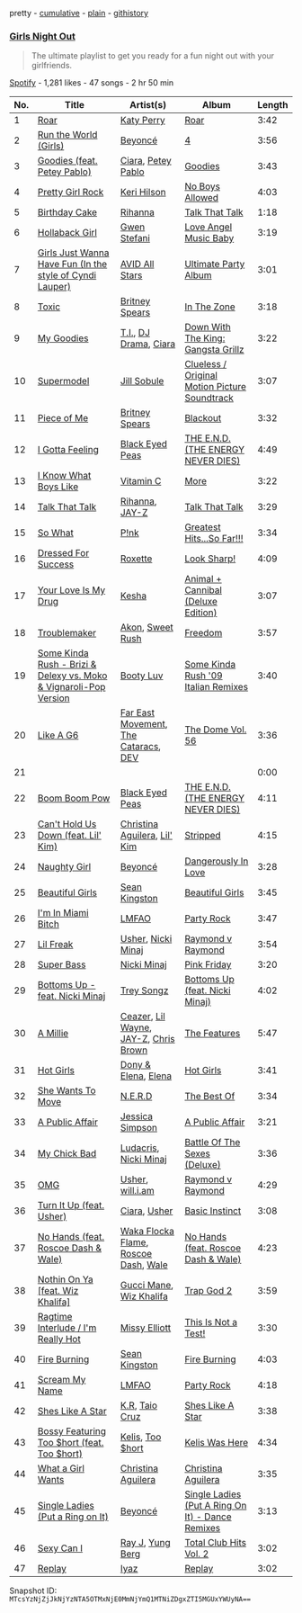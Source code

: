 pretty - [cumulative](/playlists/cumulative/1Bxi8UJlVM7tLYDMOqsYYF.md) - [plain](/playlists/plain/1Bxi8UJlVM7tLYDMOqsYYF) - [githistory](https://github.githistory.xyz/mackorone/spotify-playlist-archive/blob/main/playlists/plain/1Bxi8UJlVM7tLYDMOqsYYF)

### [Girls Night Out](https://open.spotify.com/playlist/1Bxi8UJlVM7tLYDMOqsYYF)

> The ultimate playlist to get you ready for a fun night out with your girlfriends.

[Spotify](https://open.spotify.com/user/spotify) - 1,281 likes - 47 songs - 2 hr 50 min

| No. | Title | Artist(s) | Album | Length |
|---|---|---|---|---|
| 1 | [Roar](https://open.spotify.com/track/3XSczvk4MRteOw4Yx3lqMU) | [Katy Perry](https://open.spotify.com/artist/6jJ0s89eD6GaHleKKya26X) | [Roar](https://open.spotify.com/album/2bELFHKEF8yIDHMelNab2p) | 3:42 |
| 2 | [Run the World \(Girls\)](https://open.spotify.com/track/7EdEUnekGCkChJzJyGp6TB) | [Beyoncé](https://open.spotify.com/artist/6vWDO969PvNqNYHIOW5v0m) | [4](https://open.spotify.com/album/7cvVgT5RXbcUo9Qw4nq31D) | 3:56 |
| 3 | [Goodies \(feat\. Petey Pablo\)](https://open.spotify.com/track/3dFwpxh2yH7C7p9BGEKLVB) | [Ciara](https://open.spotify.com/artist/2NdeV5rLm47xAvogXrYhJX), [Petey Pablo](https://open.spotify.com/artist/4Js9eYwAf9rypNtV8pNSw9) | [Goodies](https://open.spotify.com/album/71gUhKYZIWmmjqAHlY4Br3) | 3:43 |
| 4 | [Pretty Girl Rock](https://open.spotify.com/track/2rl9Ukvagkh5rZVqZLE0qO) | [Keri Hilson](https://open.spotify.com/artist/63wjoROpeh5f11Qm93UiJ1) | [No Boys Allowed](https://open.spotify.com/album/6tSzJ3Bmw9TNej8REB8Bei) | 4:03 |
| 5 | [Birthday Cake](https://open.spotify.com/track/4EfN6bixdOOgoLYR5C4cWo) | [Rihanna](https://open.spotify.com/artist/5pKCCKE2ajJHZ9KAiaK11H) | [Talk That Talk](https://open.spotify.com/album/1Kw1bVd07oRqcjrcjQKC8T) | 1:18 |
| 6 | [Hollaback Girl](https://open.spotify.com/track/6RcQOut9fWL6FSqeIr5M1r) | [Gwen Stefani](https://open.spotify.com/artist/4yiQZ8tQPux8cPriYMWUFP) | [Love Angel Music Baby](https://open.spotify.com/album/1HduTydfaUY3idi2YgT3mb) | 3:19 |
| 7 | [Girls Just Wanna Have Fun \(In the style of Cyndi Lauper\)](https://open.spotify.com/track/3Cx9H25O6J8zbb8fdiJ63F) | [AVID All Stars](https://open.spotify.com/artist/4GGQ9sWnfMReWopmoSIJvy) | [Ultimate Party Album](https://open.spotify.com/album/2D81Q29GjzqKUgqpqhYrgM) | 3:01 |
| 8 | [Toxic](https://open.spotify.com/track/272tAnzFfLkGSdCu0kWQqG) | [Britney Spears](https://open.spotify.com/artist/26dSoYclwsYLMAKD3tpOr4) | [In The Zone](https://open.spotify.com/album/6J2gdtYbr1hscPqWIzYwJL) | 3:18 |
| 9 | [My Goodies](https://open.spotify.com/track/775K4G3sGCrwRX93AQtVin) | [T.I.](https://open.spotify.com/artist/4OBJLual30L7gRl5UkeRcT), [DJ Drama](https://open.spotify.com/artist/5oNgAs7j5XcBMzWv3HAnHG), [Ciara](https://open.spotify.com/artist/2NdeV5rLm47xAvogXrYhJX) | [Down With The King: Gangsta Grillz](https://open.spotify.com/album/3hBYHp7pdkRywth5Qj4Su6) | 3:22 |
| 10 | [Supermodel](https://open.spotify.com/track/4lHaUgqumnhiqLPwoG4MND) | [Jill Sobule](https://open.spotify.com/artist/16BoY9HfrtxVodHVdgad07) | [Clueless / Original Motion Picture Soundtrack](https://open.spotify.com/album/3OrviLrUARxsTuGdWdQTMh) | 3:07 |
| 11 | [Piece of Me](https://open.spotify.com/track/6o80U88BO0bRI2VRB4Giqc) | [Britney Spears](https://open.spotify.com/artist/26dSoYclwsYLMAKD3tpOr4) | [Blackout](https://open.spotify.com/album/0QavsQTrWSVs4x5vDB13qd) | 3:32 |
| 12 | [I Gotta Feeling](https://open.spotify.com/track/4vp2J1l5RD4gMZwGFLfRAu) | [Black Eyed Peas](https://open.spotify.com/artist/1yxSLGMDHlW21z4YXirZDS) | [THE E.N.D\. \(THE ENERGY NEVER DIES\)](https://open.spotify.com/album/36fdxiOzdlmsrHgGcfvqUJ) | 4:49 |
| 13 | [I Know What Boys Like](https://open.spotify.com/track/3GdtKUzbmyrptoCiuh9Se1) | [Vitamin C](https://open.spotify.com/artist/3OsUvoKmZA2gw8rETtxGlz) | [More](https://open.spotify.com/album/1gWjx7YRfHyTr2ixHiPhCV) | 3:22 |
| 14 | [Talk That Talk](https://open.spotify.com/track/57mKcbEq7nMqtJ4gqJvWcp) | [Rihanna](https://open.spotify.com/artist/5pKCCKE2ajJHZ9KAiaK11H), [JAY\-Z](https://open.spotify.com/artist/3nFkdlSjzX9mRTtwJOzDYB) | [Talk That Talk](https://open.spotify.com/album/1Kw1bVd07oRqcjrcjQKC8T) | 3:29 |
| 15 | [So What](https://open.spotify.com/track/7bprRkhvOXWmWpqOrEWbXu) | [P!nk](https://open.spotify.com/artist/1KCSPY1glIKqW2TotWuXOR) | [Greatest Hits...So Far!!!](https://open.spotify.com/album/2tUn9E3nHXhUIJ47yv6ePD) | 3:34 |
| 16 | [Dressed For Success](https://open.spotify.com/track/7dOyP04azUFikPvAkhRBeJ) | [Roxette](https://open.spotify.com/artist/2SHhfs4BiDxGQ3oxqf0UHY) | [Look Sharp!](https://open.spotify.com/album/487Xg1a57O6pDfkyYcbuFx) | 4:09 |
| 17 | [Your Love Is My Drug](https://open.spotify.com/track/6sePPH7boWyJDI8spzwfBJ) | [Kesha](https://open.spotify.com/artist/6LqNN22kT3074XbTVUrhzX) | [Animal + Cannibal \(Deluxe Edition\)](https://open.spotify.com/album/4HD4hyCi2n5gc5yyRVnirU) | 3:07 |
| 18 | [Troublemaker](https://open.spotify.com/track/1RDE16ZNwh36xlMiHHwOXa) | [Akon](https://open.spotify.com/artist/0z4gvV4rjIZ9wHck67ucSV), [Sweet Rush](https://open.spotify.com/artist/6VWF2yvImHN0qwgLPzeJm1) | [Freedom](https://open.spotify.com/album/4fTmCslafKKPWzW3PJt5Kx) | 3:57 |
| 19 | [Some Kinda Rush \- Brizi & Delexy vs\. Moko & Vignaroli\-Pop Version](https://open.spotify.com/track/7HIijzPfsQFhgnIRP3B94f) | [Booty Luv](https://open.spotify.com/artist/1RtyP3Yk376oIq4dB7VMzC) | [Some Kinda Rush '09 Italian Remixes](https://open.spotify.com/album/2zX17M25jpCc6VVUVdhSra) | 3:40 |
| 20 | [Like A G6](https://open.spotify.com/track/0iyOqSZBf1AqlmxOFB1Ka7) | [Far East Movement](https://open.spotify.com/artist/698hF4vcwHwPy8ltmXermq), [The Cataracs](https://open.spotify.com/artist/7C64wNX3howEFZjAYRKsfP), [DEV](https://open.spotify.com/artist/7Ip2u3e5Nv6fFb5xyIHxEE) | [The Dome Vol\. 56](https://open.spotify.com/album/6SX2x7xdnggAcaewlti6m5) | 3:36 |
| 21 | [](https://open.spotify.com/track/69gRFGOWY9OMpFJgFol1u0) | [](https://open.spotify.com/artist/0LyfQWJT6nXafLPZqxe9Of) | [](https://open.spotify.com/album/717UG2du6utFe7CdmpuUe3) | 0:00 |
| 22 | [Boom Boom Pow](https://open.spotify.com/track/7xRNsqOQOgWbHV1nbXnfXN) | [Black Eyed Peas](https://open.spotify.com/artist/1yxSLGMDHlW21z4YXirZDS) | [THE E.N.D\. \(THE ENERGY NEVER DIES\)](https://open.spotify.com/album/36fdxiOzdlmsrHgGcfvqUJ) | 4:11 |
| 23 | [Can't Hold Us Down \(feat\. Lil' Kim\)](https://open.spotify.com/track/0cv1Mnb47oMvjVKMc2cyZw) | [Christina Aguilera](https://open.spotify.com/artist/1l7ZsJRRS8wlW3WfJfPfNS), [Lil' Kim](https://open.spotify.com/artist/5tth2a3v0sWwV1C7bApBdX) | [Stripped](https://open.spotify.com/album/2USigX9DhGuAini71XZEEK) | 4:15 |
| 24 | [Naughty Girl](https://open.spotify.com/track/0YGQ3hZcRLC5YX7o0hdmHg) | [Beyoncé](https://open.spotify.com/artist/6vWDO969PvNqNYHIOW5v0m) | [Dangerously In Love](https://open.spotify.com/album/6oxVabMIqCMJRYN1GqR3Vf) | 3:28 |
| 25 | [Beautiful Girls](https://open.spotify.com/track/1hGy2eLcmC8eKx7qr1tOqx) | [Sean Kingston](https://open.spotify.com/artist/6S0dmVVn4udvppDhZIWxCr) | [Beautiful Girls](https://open.spotify.com/album/71clfVkkopYLrgweVj2cow) | 3:45 |
| 26 | [I'm In Miami Bitch](https://open.spotify.com/track/1vaUxfrERQIQfJ1wBTmeRE) | [LMFAO](https://open.spotify.com/artist/3sgFRtyBnxXD5ESfmbK4dl) | [Party Rock](https://open.spotify.com/album/7qtQYJc0H6s3CK4c7Gp8GR) | 3:47 |
| 27 | [Lil Freak](https://open.spotify.com/track/3cE1S49pNoC1zIm9T4hAu2) | [Usher](https://open.spotify.com/artist/23zg3TcAtWQy7J6upgbUnj), [Nicki Minaj](https://open.spotify.com/artist/0hCNtLu0JehylgoiP8L4Gh) | [Raymond v Raymond](https://open.spotify.com/album/4zZ80MJnva0LsHuQ1FaWmv) | 3:54 |
| 28 | [Super Bass](https://open.spotify.com/track/7gKIt3rDGIMJDFVSPBnGmj) | [Nicki Minaj](https://open.spotify.com/artist/0hCNtLu0JehylgoiP8L4Gh) | [Pink Friday](https://open.spotify.com/album/2RfF6dGpYIN5u1mNkfG8Pb) | 3:20 |
| 29 | [Bottoms Up \- feat\. Nicki Minaj](https://open.spotify.com/track/66wQlabTnbK33JgWnIPQjX) | [Trey Songz](https://open.spotify.com/artist/2iojnBLj0qIMiKPvVhLnsH) | [Bottoms Up \(feat\. Nicki Minaj\)](https://open.spotify.com/album/3YBMdN2KXS3Zoji5eZdPwU) | 4:02 |
| 30 | [A Millie](https://open.spotify.com/track/3EHaOiEcKmL5Ko62HpTITL) | [Ceazer](https://open.spotify.com/artist/70fopN00PwpPOAExmMXDah), [Lil Wayne](https://open.spotify.com/artist/55Aa2cqylxrFIXC767Z865), [JAY\-Z](https://open.spotify.com/artist/3nFkdlSjzX9mRTtwJOzDYB), [Chris Brown](https://open.spotify.com/artist/396wvM69VtHgLZSfFB0pyH) | [The Features](https://open.spotify.com/album/6Ufl6MVUFELqJp0yzqhTYB) | 5:47 |
| 31 | [Hot Girls](https://open.spotify.com/track/2bPAXt6JTN8kN8qeUkPwIa) | [Dony & Elena](https://open.spotify.com/artist/4NGnPx3G4Yacr0tBxz2FpR), [Elena](https://open.spotify.com/artist/0RumimGfpHJk52huUuN3hq) | [Hot Girls](https://open.spotify.com/album/48waLWBTOEXIYokDzv5G76) | 3:41 |
| 32 | [She Wants To Move](https://open.spotify.com/track/4ZU17d7AlHId9Xg7mhiXZ0) | [N.E.R.D](https://open.spotify.com/artist/5wPoxI5si3eJsYYwyXV4Wi) | [The Best Of](https://open.spotify.com/album/6wtS79TsATz44E2tGWb10Z) | 3:34 |
| 33 | [A Public Affair](https://open.spotify.com/track/2rmjrqv4T9cnweOSudH97N) | [Jessica Simpson](https://open.spotify.com/artist/2tFN9ubMXEhdAQvdQxcsma) | [A Public Affair](https://open.spotify.com/album/26PuctMKg6pHMN8TZZJaLe) | 3:21 |
| 34 | [My Chick Bad](https://open.spotify.com/track/3bMNprrp2JDKZsGbiXpsJl) | [Ludacris](https://open.spotify.com/artist/3ipn9JLAPI5GUEo4y4jcoi), [Nicki Minaj](https://open.spotify.com/artist/0hCNtLu0JehylgoiP8L4Gh) | [Battle Of The Sexes \(Deluxe\)](https://open.spotify.com/album/00kSgH9g6nYBQhjnRQFBew) | 3:36 |
| 35 | [OMG](https://open.spotify.com/track/3r04p85xiJh9Wqk59YDYdc) | [Usher](https://open.spotify.com/artist/23zg3TcAtWQy7J6upgbUnj), [will.i.am](https://open.spotify.com/artist/085pc2PYOi8bGKj0PNjekA) | [Raymond v Raymond](https://open.spotify.com/album/4zZ80MJnva0LsHuQ1FaWmv) | 4:29 |
| 36 | [Turn It Up \(feat\. Usher\)](https://open.spotify.com/track/2aupzXVfgAkI4nnVR8dDMe) | [Ciara](https://open.spotify.com/artist/2NdeV5rLm47xAvogXrYhJX), [Usher](https://open.spotify.com/artist/23zg3TcAtWQy7J6upgbUnj) | [Basic Instinct](https://open.spotify.com/album/5kcwxjSYHuuafWqUflsSsu) | 3:08 |
| 37 | [No Hands \(feat\. Roscoe Dash & Wale\)](https://open.spotify.com/track/6GgPsuz0HEO0nrO2T0QhDv) | [Waka Flocka Flame](https://open.spotify.com/artist/6f4XkbvYlXMH0QgVRzW0sM), [Roscoe Dash](https://open.spotify.com/artist/0bfX8pF8kuHNCs57Ms4jZb), [Wale](https://open.spotify.com/artist/67nwj3Y5sZQLl72VNUHEYE) | [No Hands \(feat\. Roscoe Dash & Wale\)](https://open.spotify.com/album/1Fh339u2pcihPVn4nw7I6J) | 4:23 |
| 38 | [Nothin On Ya \[feat\. Wiz Khalifa\]](https://open.spotify.com/track/3N0P7wAPKIxC2Ks3WLY0gE) | [Gucci Mane](https://open.spotify.com/artist/13y7CgLHjMVRMDqxdx0Xdo), [Wiz Khalifa](https://open.spotify.com/artist/137W8MRPWKqSmrBGDBFSop) | [Trap God 2](https://open.spotify.com/album/3WJ1C2FifkftL1Mb9Vbzst) | 3:59 |
| 39 | [Ragtime Interlude / I'm Really Hot](https://open.spotify.com/track/3yei0S35YFOEBOiKN287MW) | [Missy Elliott](https://open.spotify.com/artist/2wIVse2owClT7go1WT98tk) | [This Is Not a Test!](https://open.spotify.com/album/4ffXByMAjLpd25ZyzEJNMK) | 3:30 |
| 40 | [Fire Burning](https://open.spotify.com/track/7gDKfEMIhyyO4asgEXwcrs) | [Sean Kingston](https://open.spotify.com/artist/6S0dmVVn4udvppDhZIWxCr) | [Fire Burning](https://open.spotify.com/album/4sdvjQDF7pQMPpvsg4mvMq) | 4:03 |
| 41 | [Scream My Name](https://open.spotify.com/track/2tok19xM2tiPffZtllhPdC) | [LMFAO](https://open.spotify.com/artist/3sgFRtyBnxXD5ESfmbK4dl) | [Party Rock](https://open.spotify.com/album/7qtQYJc0H6s3CK4c7Gp8GR) | 4:18 |
| 42 | [Shes Like A Star](https://open.spotify.com/track/7bWxYPlAblnTAzUdphcZTU) | [K.R](https://open.spotify.com/artist/4BK8fPNOt9mYWoXLC6yqoM), [Taio Cruz](https://open.spotify.com/artist/6MF9fzBmfXghAz953czmBC) | [Shes Like A Star](https://open.spotify.com/album/4CpIpJ6okwI6ayAeVLv4tg) | 3:38 |
| 43 | [Bossy Featuring Too $hort \(feat\. Too $hort\)](https://open.spotify.com/track/7B9WOB9gqe9pUCzPWzay7v) | [Kelis](https://open.spotify.com/artist/0IF46mUS8NXjgHabxk2MCM), [Too $hort](https://open.spotify.com/artist/4sb7rZNN93BSS6Gqgepo4v) | [Kelis Was Here](https://open.spotify.com/album/1roJBshfPmgUfsmBGXRKK6) | 4:34 |
| 44 | [What a Girl Wants](https://open.spotify.com/track/2iIg5LCp81QGEpnAFDT8V4) | [Christina Aguilera](https://open.spotify.com/artist/1l7ZsJRRS8wlW3WfJfPfNS) | [Christina Aguilera](https://open.spotify.com/album/0VtMlmn7rAcWwxS3QOJo2h) | 3:35 |
| 45 | [Single Ladies \(Put a Ring on It\)](https://open.spotify.com/track/4za3cYXGP5ucaA6LqWMPad) | [Beyoncé](https://open.spotify.com/artist/6vWDO969PvNqNYHIOW5v0m) | [Single Ladies \(Put A Ring On It\) \- Dance Remixes](https://open.spotify.com/album/4zOrfDLtKoYFeUAc00lLCT) | 3:13 |
| 46 | [Sexy Can I](https://open.spotify.com/track/78c3IFOZdqCvelTH65zA0g) | [Ray J](https://open.spotify.com/artist/6gbGGM0E8Q1hE511psqxL0), [Yung Berg](https://open.spotify.com/artist/0BrPKSAeplwezYR1T2DF9s) | [Total Club Hits Vol\. 2](https://open.spotify.com/album/3lHdTRli2g8i9gQ9NUDJRr) | 3:02 |
| 47 | [Replay](https://open.spotify.com/track/5vlEg2fT4cFWAqU5QptIpQ) | [Iyaz](https://open.spotify.com/artist/5tKXB9uuebKE34yowVaU3C) | [Replay](https://open.spotify.com/album/698AdfGuOthKXXvvHla9bf) | 3:02 |

Snapshot ID: `MTcsYzNjZjJkNjYzNTA5OTMxNjE0MmNjYmQ1MTNiZDgxZTI5MGUxYWUyNA==`
